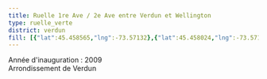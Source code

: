 ```yaml
---
title: Ruelle 1re Ave / 2e Ave entre Verdun et Wellington
type: ruelle_verte
district: verdun
fill: [{"lat":45.458565,"lng":-73.57132},{"lat":45.458024,"lng":-73.57132},{"lat":45.458302,"lng":-73.57132},{"lat":45.458174,"lng":-73.567736},{"lat":45.458385,"lng":-73.567715},{"lat":45.457933,"lng":-73.567758}]
---
```


Année d'inauguration : 2009<br>Arrondissement de Verdun